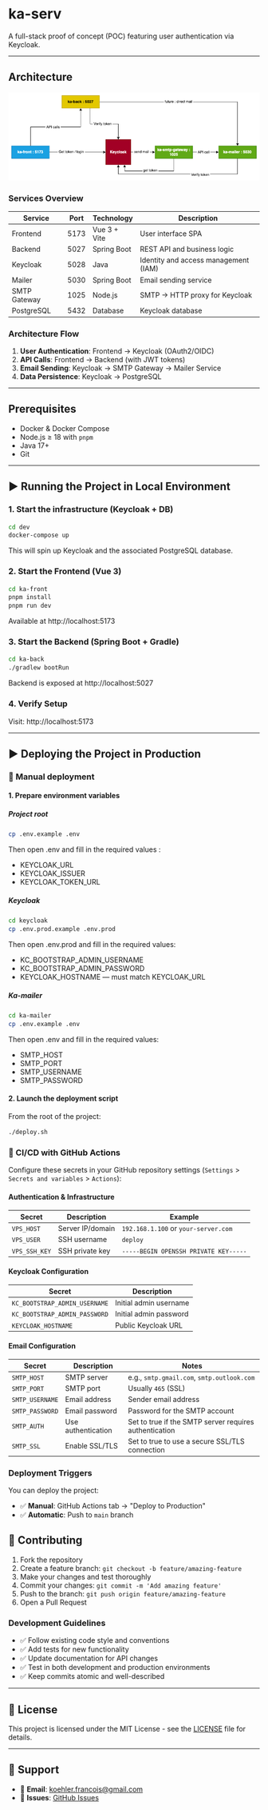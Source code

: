 # ka-serv

A full-stack proof of concept (POC) featuring user authentication via Keycloak.

---

## Architecture

![Architecture Diagram](./doc/ka-architecture.png)

### Services Overview

| Service      | Port | Technology   | Description                          |
| ------------ | ---- | ------------ | ------------------------------------ |
| Frontend     | 5173 | Vue 3 + Vite | User interface SPA                   |
| Backend      | 5027 | Spring Boot  | REST API and business logic          |
| Keycloak     | 5028 | Java         | Identity and access management (IAM) |
| Mailer       | 5030 | Spring Boot  | Email sending service                |
| SMTP Gateway | 1025 | Node.js      | SMTP → HTTP proxy for Keycloak       |
| PostgreSQL   | 5432 | Database     | Keycloak database                    |

### Architecture Flow

1. **User Authentication**: Frontend → Keycloak (OAuth2/OIDC)
2. **API Calls**: Frontend → Backend (with JWT tokens)
3. **Email Sending**: Keycloak → SMTP Gateway → Mailer Service
4. **Data Persistence**: Keycloak → PostgreSQL

---

## Prerequisites

- Docker & Docker Compose
- Node.js ≥ 18 with `pnpm`
- Java 17+
- Git

---

## ▶ Running the Project in Local Environment

### 1. Start the infrastructure (Keycloak + DB)

```bash
cd dev
docker-compose up
```

This will spin up Keycloak and the associated PostgreSQL database.

### 2. Start the Frontend (Vue 3)

```bash
cd ka-front
pnpm install
pnpm run dev
```

Available at http://localhost:5173

### 3. Start the Backend (Spring Boot + Gradle)

```bash
cd ka-back
./gradlew bootRun
```

Backend is exposed at http://localhost:5027

### 4. Verify Setup

Visit: http://localhost:5173

---

## ▶ Deploying the Project in Production

### 🚀 Manual deployment

#### 1. Prepare environment variables

##### Project root

```bash
cp .env.example .env
```

Then open .env and fill in the required values :

- KEYCLOAK_URL
- KEYCLOAK_ISSUER
- KEYCLOAK_TOKEN_URL

##### Keycloak

```bash
cd keycloak
cp .env.prod.example .env.prod
```

Then open .env.prod and fill in the required values:

- KC_BOOTSTRAP_ADMIN_USERNAME
- KC_BOOTSTRAP_ADMIN_PASSWORD
- KEYCLOAK_HOSTNAME — must match KEYCLOAK_URL

##### Ka-mailer

```bash
cd ka-mailer
cp .env.example .env
```

Then open .env and fill in the required values:

- SMTP_HOST
- SMTP_PORT
- SMTP_USERNAME
- SMTP_PASSWORD

#### 2. Launch the deployment script

From the root of the project:

```bash
./deploy.sh
```

### 🤖 CI/CD with GitHub Actions

Configure these secrets in your GitHub repository settings (`Settings` > `Secrets and variables` > `Actions`):

#### Authentication & Infrastructure

| Secret        | Description      | Example                               |
| ------------- | ---------------- | ------------------------------------- |
| `VPS_HOST`    | Server IP/domain | `192.168.1.100` or `your-server.com`  |
| `VPS_USER`    | SSH username     | `deploy`                              |
| `VPS_SSH_KEY` | SSH private key  | `-----BEGIN OPENSSH PRIVATE KEY-----` |

#### Keycloak Configuration

| Secret                        | Description            |
| ----------------------------- | ---------------------- |
| `KC_BOOTSTRAP_ADMIN_USERNAME` | Initial admin username |
| `KC_BOOTSTRAP_ADMIN_PASSWORD` | Initial admin password |
| `KEYCLOAK_HOSTNAME`           | Public Keycloak URL    |

#### Email Configuration

| Secret          | Description        | Notes                                                  |
| --------------- | ------------------ | ------------------------------------------------------ |
| `SMTP_HOST`     | SMTP server        | e.g., `smtp.gmail.com`, `smtp.outlook.com`             |
| `SMTP_PORT`     | SMTP port          | Usually `465` (SSL)                                    |
| `SMTP_USERNAME` | Email address      | Sender email address                                   |
| `SMTP_PASSWORD` | Email password     | Password for the SMTP account                          |
| `SMTP_AUTH`     | Use authentication | Set to true if the SMTP server requires authentication |
| `SMTP_SSL`      | Enable SSL/TLS     | Set to true to use a secure SSL/TLS connection         |

### Deployment Triggers

You can deploy the project:

- ✅ **Manual**: GitHub Actions tab → "Deploy to Production"
- ✅ **Automatic**: Push to `main` branch

## 🤝 Contributing

1. Fork the repository
2. Create a feature branch: `git checkout -b feature/amazing-feature`
3. Make your changes and test thoroughly
4. Commit your changes: `git commit -m 'Add amazing feature'`
5. Push to the branch: `git push origin feature/amazing-feature`
6. Open a Pull Request

### Development Guidelines

- ✅ Follow existing code style and conventions
- ✅ Add tests for new functionality
- ✅ Update documentation for API changes
- ✅ Test in both development and production environments
- ✅ Keep commits atomic and well-described

---

## 📄 License

This project is licensed under the MIT License - see the [LICENSE](LICENSE) file for details.

---

## 💬 Support

- 📧 **Email**: <koehler.francois@gmail.com>
- 🐛 **Issues**: [GitHub Issues](https://github.com/franzk/ka-serv/issues)
